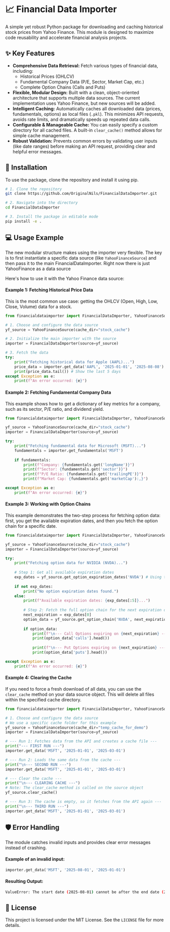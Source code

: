 # 📈 Financial Data Importer

A simple yet robust Python package for downloading and caching historical stock prices from Yahoo Finance. This module is designed to maximize code reusability and accelerate financial analysis projects.



## ✨ Key Features

- **Comprehensive Data Retrieval:** Fetch various types of financial data, including:
    - Historical Prices (OHLCV)
    - Fundamental Company Data (P/E, Sector, Market Cap, etc.)
    - Complete Option Chains (Calls and Puts)
- **Flexible, Modular Design:**  Built with a clean, object-oriented architecture that supports multiple data sources. The current implementation uses Yahoo Finance, but new sources will be added.
- **Intelligent Caching:** Automatically caches all downloaded data (prices, fundamentals, options) as local files (`.pkl`). This minimizes API requests, avoids rate limits, and dramatically speeds up repeated data calls.
- **Configurable & Manageable Cache:** You can easily specify a custom directory for all cached files. A built-in `clear_cache()` method allows for simple cache management.
- **Robust Validation:** Prevents common errors by validating user inputs (like date ranges) before making an API request, providing clear and helpful error messages.


## 🚀 Installation

To use the package, clone the repository and install it using pip.

```bash
# 1. Clone the repository
git clone https://github.com/OriginalNils/FinancialDataImporter.git

# 2. Navigate into the directory
cd FinancialDataImporter

# 3. Install the package in editable mode
pip install -e .
```
    
## 💻 Usage Example

The new modular structure makes using the importer very flexible. The key is to first instantiate a specific data source (like `YahooFinanceSource`) and then pass it to the main FinancialDataImporter. Right now there is just YahooFinance as a data source

Here's how to use it with the Yahoo Finance data source:

#### Example 1: Fetching Historical Price Data
This is the most common use case: getting the OHLCV (Open, High, Low, Close, Volume) data for a stock.

```python
from financialdataimporter import FinancialDataImporter, YahooFinanceSource

# 1. Choose and configure the data source
yf_source = YahooFinanceSource(cache_dir="stock_cache")

# 2. Initialize the main importer with the source
importer = FinancialDataImporter(source=yf_source)

# 3. Fetch the data
try:
    print("Fetching historical data for Apple (AAPL)...")
    price_data = importer.get_data('AAPL', '2025-01-01', '2025-08-08')
    print(price_data.tail()) # Show the last 5 days
except Exception as e:
    print(f"An error occurred: {e}")
```

#### Example 2: Fetching Fundamental Company Data
This example shows how to get a dictionary of key metrics for a company, such as its sector, P/E ratio, and dividend yield.

```python
from financialdataimporter import FinancialDataImporter, YahooFinanceSource

yf_source = YahooFinanceSource(cache_dir="stock_cache")
importer = FinancialDataImporter(source=yf_source)

try:
    print("Fetching fundamental data for Microsoft (MSFT)...")
    fundamentals = importer.get_fundamentals('MSFT')
    
    if fundamentals:
        print(f"Company: {fundamentals.get('longName')}")
        print(f"Sector: {fundamentals.get('sector')}")
        print(f"P/E Ratio: {fundamentals.get('trailingPE')}")
        print(f"Market Cap: {fundamentals.get('marketCap'):,}")

except Exception as e:
    print(f"An error occurred: {e}")
```

#### Example 3: Working with Option Chains
This example demonstrates the two-step process for fetching option data: first, you get the available expiration dates, and then you fetch the option chain for a specific date.

```python
from financialdataimporter import FinancialDataImporter, YahooFinanceSource

yf_source = YahooFinanceSource(cache_dir="stock_cache")
importer = FinancialDataImporter(source=yf_source)

try:
    print("Fetching option data for NVIDIA (NVDA)...")
    
    # Step 1: Get all available expiration dates
    exp_dates = yf_source.get_option_expiration_dates('NVDA') # Using the source directly
    
    if not exp_dates:
        print("No option expiration dates found.")
    else:
        print(f"Available expiration dates: {exp_dates[:5]}...")
        
        # Step 2: Fetch the full option chain for the next expiration date
        next_expiration = exp_dates[0]
        option_data = yf_source.get_option_chain('NVDA', next_expiration) # Using the source directly
        
        if option_data:
            print(f"\n--- Call Options expiring on {next_expiration} ---")
            print(option_data['calls'].head())
            
            print(f"\n--- Put Options expiring on {next_expiration} ---")
            print(option_data['puts'].head())

except Exception as e:
    print(f"An error occurred: {e}")
```

#### Example 4: Clearing the Cache
If you need to force a fresh download of all data, you can use the `clear_cache` method on your data source object. This will delete all files within the specified cache directory.

```python
from financialdataimporter import FinancialDataImporter, YahooFinanceSource

# 1. Choose and configure the data source
# We use a specific cache folder for this example
yf_source = YahooFinanceSource(cache_dir="temp_cache_for_demo")
importer = FinancialDataImporter(source=yf_source)

# --- Run 1: Fetches data from the API and creates a cache file ---
print("--- FIRST RUN ---")
importer.get_data('MSFT', '2025-01-01', '2025-03-01')

# --- Run 2: Loads the same data from the cache ---
print("\n--- SECOND RUN ---")
importer.get_data('MSFT', '2025-01-01', '2025-03-01')

# --- Clear the cache ---
print("\n--- CLEARING CACHE ---")
# Note: The clear_cache method is called on the source object
yf_source.clear_cache()

# --- Run 3: The cache is empty, so it fetches from the API again ---
print("\n--- THIRD RUN ---")
importer.get_data('MSFT', '2025-01-01', '2025-03-01')
```


## 🛡️ Error Handling

The module catches invalid inputs and provides clear error messages instead of crashing.

#### Example of an invalid input:
```python
importer.get_data('MSFT', '2025-08-01', '2025-01-01')
```

#### Resulting Output:

```bash
ValueError: The start date (2025-08-01) cannot be after the end date (2025-01-01).
```
## 📄 License

This project is licensed under the MIT License. See the `LICENSE` file for more details.